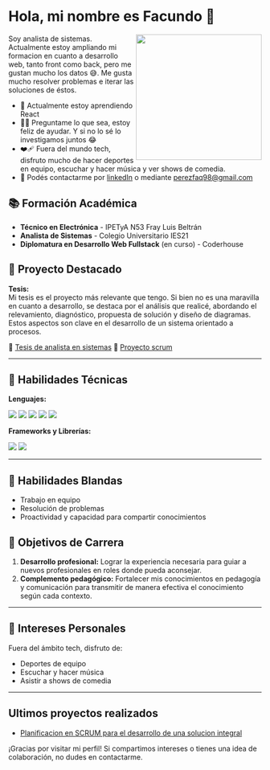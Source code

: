 # Hola, mi nombre es Facundo 👋

<img align="right" width="250px" src="https://media.giphy.com/media/ASd0Ukj0y3qMM/giphy.gif?cid=790b7611ukqp5ocowv21dsd71atk8n2ao7wh35mfch3kbcg2&ep=v1_gifs_search&rid=giphy.gif&ct=g" />

Soy analista de sistemas. Actualmente estoy ampliando mi formacion en cuanto a desarrollo web, tanto front como back, pero me gustan mucho los datos 😅. Me gusta mucho resolver problemas e iterar las soluciones de éstos. 
- 🌱 Actualmente estoy aprendiendo React
- 🤝🏻 Preguntame lo que sea, estoy feliz de ayudar. Y si no lo sé lo investigamos juntos 😂
- ❤️‍🩹 Fuera del mundo tech, disfruto mucho de hacer deportes en equipo, escuchar y hacer música y ver shows de comedia.
- 📩 Podés contactarme por [linkedIn](https://www.linkedin.com/in/perez-facundo/) o mediante <a href="perezfaq98@gmail.com">perezfaq98@gmail.com</a>



## 📚 Formación Académica

- **Técnico en Electrónica** - IPETyA N53 Fray Luis Beltrán
- **Analista de Sistemas** - Colegio Universitario IES21
- **Diplomatura en Desarrollo Web Fullstack** (en curso) - Coderhouse

## 💼 Proyecto Destacado

**Tesis:**  
Mi tesis es el proyecto más relevante que tengo. Si bien no es una maravilla en cuanto a desarrollo, se destaca por el análisis que realicé, abordando el relevamiento, diagnóstico, propuesta de solución y diseño de diagramas. Estos aspectos son clave en el desarrollo de un sistema orientado a procesos.

🔗 [Tesis de analista en sistemas](https://github.com/perezfacundo/project_v1)
🔗 [Proyecto scrum](https://coda.io/d/SCRUM1-PEREZ_d6HOxCl0HL4/Proyecto-a-trabajar_su6fG91_#_lu8P8EnI)

---

## 🔧 Habilidades Técnicas

**Lenguajes:**
&nbsp;

<span>
  <img src="https://img.shields.io/badge/css3-%231572B6.svg?style=for-the-badge&logo=css3&logoColor=white" />
  <img src="https://img.shields.io/badge/java-%23ED8B00.svg?style=for-the-badge&logo=openjdk&logoColor=white" />
  <img src="https://img.shields.io/badge/javascript-%23323330.svg?style=for-the-badge&logo=javascript&logoColor=%23F7DF1E" />
  <img src="https://img.shields.io/badge/python-3670A0?style=for-the-badge&logo=python&logoColor=ffdd54" />
  <img src="https://img.shields.io/badge/SQL-%23DC322F.svg?style=for-the-badge&logo=scala&logoColor=white" />
</span>

**Frameworks y Librerías:** 
&nbsp;

<span>
  <img src="https://img.shields.io/badge/bootstrap-%238511FA.svg?style=for-the-badge&logo=bootstrap&logoColor=white" />
  <img src="https://img.shields.io/badge/django-%23092E20.svg?style=for-the-badge&logo=django&logoColor=white" />
</span>

---

## 🌟 Habilidades Blandas

- Trabajo en equipo
- Resolución de problemas
- Proactividad y capacidad para compartir conocimientos

## 🎯 Objetivos de Carrera

1. **Desarrollo profesional:** Lograr la experiencia necesaria para guiar a nuevos profesionales en roles donde pueda aconsejar.
2. **Complemento pedagógico:** Fortalecer mis conocimientos en pedagogía y comunicación para transmitir de manera efectiva el conocimiento según cada contexto.

---

## 🎸 Intereses Personales

Fuera del ámbito tech, disfruto de:
- Deportes de equipo
- Escuchar y hacer música
- Asistir a shows de comedia

---

## Ultimos proyectos realizados

- [Planificacion en SCRUM para el desarrollo de una solucion integral](https://coda.io/d/SCRUM1-PEREZ_d6HOxCl0HL4/Proyecto-a-trabajar_su6fG91_#_luYcN9u9)

¡Gracias por visitar mi perfil! Si compartimos intereses o tienes una idea de colaboración, no dudes en contactarme.
